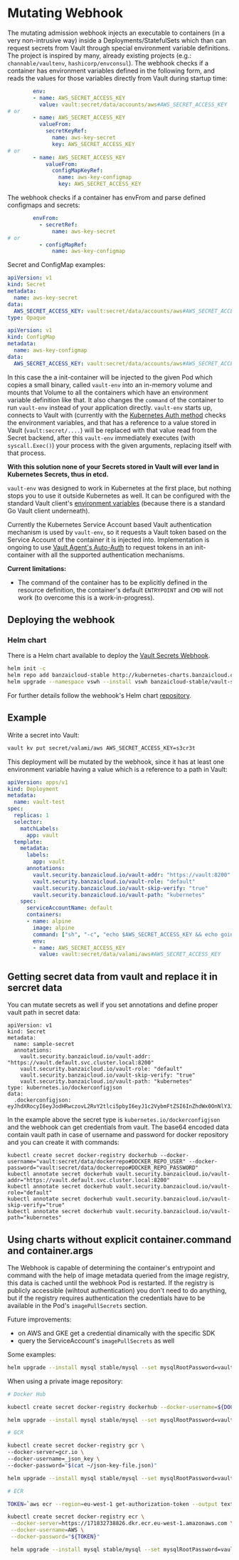 # Mutating Webhook

The mutating admission webhook injects an executable to containers (in a very non-intrusive way) inside a Deployments/StatefulSets which than can request secrets from Vault through special environment variable definitions. The project is inspired by many, already existing projects (e.g.: `channable/vaultenv`, `hashicorp/envconsul`). The webhook checks if a container has environment variables defined in the following form, and reads the values for those variables directly from Vault during startup time:

```yaml
        env:
        - name: AWS_SECRET_ACCESS_KEY
          value: vault:secret/data/accounts/aws#AWS_SECRET_ACCESS_KEY
# or
        - name: AWS_SECRET_ACCESS_KEY
          valueFrom:
            secretKeyRef:
              name: aws-key-secret
              key: AWS_SECRET_ACCESS_KEY
# or
        - name: AWS_SECRET_ACCESS_KEY
            valueFrom:
              configMapKeyRef:
                name: aws-key-configmap
                key: AWS_SECRET_ACCESS_KEY
```

The webhook checks if a container has envFrom and parse defined configmaps and secrets:

```yaml
        envFrom:
          - secretRef:
              name: aws-key-secret
# or
          - configMapRef:
              name: aws-key-configmap
```

Secret and ConfigMap examples:
```yaml
apiVersion: v1
kind: Secret
metadata:
  name: aws-key-secret
data:
  AWS_SECRET_ACCESS_KEY: vault:secret/data/accounts/aws#AWS_SECRET_ACCESS_KEY
type: Opaque
```

```yaml
apiVersion: v1
kind: ConfigMap
metadata:
  name: aws-key-configmap
data:
  AWS_SECRET_ACCESS_KEY: vault:secret/data/accounts/aws#AWS_SECRET_ACCESS_KEY
```

In this case the a init-container will be injected to the given Pod which copies a small binary, called `vault-env` into an in-memory volume and mounts that Volume to all the containers which have an environment variable definition like that. It also changes the `command` of the container to run `vault-env` instead of your application directly. `vault-env` starts up, connects to Vault with (currently with the [Kubernetes Auth method](https://www.vaultproject.io/docs/auth/kubernetes.html) checks the environment variables, and that has a reference to a value stored in Vault (`vault:secret/....`) will be replaced with that value read from the Secret backend, after this `vault-env` immediately executes (with `syscall.Exec()`) your process with the given arguments, replacing itself with that process.

**With this solution none of your Secrets stored in Vault will ever land in Kubernetes Secrets, thus in etcd.**

`vault-env` was designed to work in Kubernetes at the first place, but nothing stops you to use it outside Kubernetes as well. It can be configured with the standard Vault client's [environment variables](https://www.vaultproject.io/docs/commands/#environment-variables) (because there is a standard Go Vault client underneath).

Currently the Kubernetes Service Account based Vault authentication mechanism is used by `vault-env`, so it requests a Vault token based on the Service Account of the container it is injected into. Implementation is ongoing to use [Vault Agent's Auto-Auth](https://www.vaultproject.io/docs/agent/autoauth/index.html) to request tokens in an init-container with all the supported authentication mechanisms.

**Current limitations:**

- The command of the container has to be explicitly defined in the resource definition, the container's default `ENTRYPOINT` and `CMD` will not work (to overcome this is a work-in-progress).

## Deploying the webhook

### Helm chart

There is a Helm chart available to deploy the [Vault Secrets Webhook](https://github.com/banzaicloud/banzai-charts/tree/master/vault-secrets-webhook). 

```bash
helm init -c
helm repo add banzaicloud-stable http://kubernetes-charts.banzaicloud.com/branch/master
helm upgrade --namespace vswh --install vswh banzaicloud-stable/vault-secrets-webhook
```

For further details follow the webhook's Helm chart [repository](https://github.com/banzaicloud/banzai-charts/tree/master/vault-secrets-webhook).

## Example

Write a secret into Vault:

```bash
vault kv put secret/valami/aws AWS_SECRET_ACCESS_KEY=s3cr3t
```

This deployment will be mutated by the webhook, since it has at least one environment variable having a value which is a reference to a path in Vault:

```yaml
apiVersion: apps/v1
kind: Deployment
metadata:
  name: vault-test
spec:
  replicas: 1
  selector:
    matchLabels:
      app: vault
  template:
    metadata:
      labels:
        app: vault
      annotations:
        vault.security.banzaicloud.io/vault-addr: "https://vault:8200"
        vault.security.banzaicloud.io/vault-role: "default"
        vault.security.banzaicloud.io/vault-skip-verify: "true"
        vault.security.banzaicloud.io/vault-path: "kubernetes"
    spec:
      serviceAccountName: default
      containers:
      - name: alpine
        image: alpine
        command: ["sh", "-c", "echo $AWS_SECRET_ACCESS_KEY && echo going to sleep... && sleep 10000"]
        env:
        - name: AWS_SECRET_ACCESS_KEY
          value: vault:secret/data/valami/aws#AWS_SECRET_ACCESS_KEY
```

## Getting secret data from vault and replace it in sercret data

You can mutate secrets as well if you set annotations and define proper vault path in secret data:
```
apiVersion: v1
kind: Secret
metadata:
  name: sample-secret
  annotations:
    vault.security.banzaicloud.io/vault-addr: "https://vault.default.svc.cluster.local:8200"
    vault.security.banzaicloud.io/vault-role: "default"
    vault.security.banzaicloud.io/vault-skip-verify: "true"
    vault.security.banzaicloud.io/vault-path: "kubernetes"
type: kubernetes.io/dockerconfigjson
data:
  .dockerconfigjson: eyJhdXRocyI6eyJodHRwczovL2RvY2tlci5pbyI6eyJ1c2VybmFtZSI6InZhdWx0OnNlY3JldC9kYXRhL2RvY2tlcnJlcG8vI0RPQ0tFUl9SRVBPX1VTRVIiLCJwYXNzd29yZCI6InZhdWx0OnNlY3JldC9kYXRhL2RvY2tlcnJlcG8vI0RPQ0tFUl9SRVBPX1BBU1NXT1JEIiwiYXV0aCI6ImRtRjFiSFE2YzJWamNtVjBMMlJoZEdFdlpHOWphMlZ5Y21Wd2J5OGpSRTlEUzBWU1gxSkZVRTlmVlZORlVqcDJZWFZzZERwelpXTnlaWFF2WkdGMFlTOWtiMk5yWlhKeVpYQnZMeU5FVDBOTFJWSmZVa1ZRVDE5UVFWTlRWMDlTUkE9PSJ9fX0=
```

In the example above the secret type is `kubernetes.io/dockerconfigjson` and the webhook can get credentials from vault.
The base64 encoded data contain vault path in case of username and password for docker repository and you can create it with commands:
```
kubectl create secret docker-registry dockerhub --docker-username="vault:secret/data/dockerrepo#DOCKER_REPO_USER" --docker-password="vault:secret/data/dockerrepo#DOCKER_REPO_PASSWORD"
kubectl annotate secret dockerhub vault.security.banzaicloud.io/vault-addr="https://vault.default.svc.cluster.local:8200"
kubectl annotate secret dockerhub vault.security.banzaicloud.io/vault-role="default"
kubectl annotate secret dockerhub vault.security.banzaicloud.io/vault-skip-verify="true"
kubectl annotate secret dockerhub vault.security.banzaicloud.io/vault-path="kubernetes"
```


## Using charts without explicit container.command and container.args

The Webhook is capable of determining the container's entrypoint and command with the help of image metadata queried from the image registry, this data is cached until the webhook Pod is restarted. If the registry is publicly accessible (wihtout authentication) you don't need to do anything, but if the registry requires authentication the credentials have to be available in the Pod's `imagePullSecrets` section.

Future improvements:
- on AWS and GKE get a credential dinamically with the specific SDK
- query the ServiceAccount's `imagePullSecrets` as well

Some examples:

```bash
helm upgrade --install mysql stable/mysql --set mysqlRootPassword=vault:secret/data/mysql#MYSQL_ROOT_PASSWORD --set-string "podAnnotations.vault\.security\.banzaicloud\.io/vault-skip-verify=true"
```

When using a private image repository:

```bash
# Docker Hub

kubectl create secret docker-registry dockerhub --docker-username=${DOCKER_USERNAME} --docker-password=$DOCKER_PASSWORD

helm upgrade --install mysql stable/mysql --set mysqlRootPassword=vault:secret/data/mysql#MYSQL_ROOT_PASSWORD --set "imagePullSecrets[0].name=dockerhub" --set-string "podAnnotations.vault\.security\.banzaicloud\.io/vault-skip-verify=true" --set image="private-repo/mysql"

# GCR

kubectl create secret docker-registry gcr \
--docker-server=gcr.io \
--docker-username=_json_key \
--docker-password="$(cat ~/json-key-file.json)"

helm upgrade --install mysql stable/mysql --set mysqlRootPassword=vault:secret/data/mysql#MYSQL_ROOT_PASSWORD --set "imagePullSecrets[0].name=gcr" --set-string "podAnnotations.vault\.security\.banzaicloud\.io/vault-skip-verify=true" --set image="gcr.io/your-repo/mysql"

# ECR

TOKEN=`aws ecr --region=eu-west-1 get-authorization-token --output text --query authorizationData[].authorizationToken | base64 --decode | cut -d: -f2`

kubectl create secret docker-registry ecr \
 --docker-server=https://171832738826.dkr.ecr.eu-west-1.amazonaws.com \
 --docker-username=AWS \
 --docker-password="${TOKEN}"

 helm upgrade --install mysql stable/mysql --set mysqlRootPassword=vault:secret/data/mysql#MYSQL_ROOT_PASSWORD --set "imagePullSecrets[0].name=ecr" --set-string "podAnnotations.vault\.security\.banzaicloud\.io/vault-skip-verify=true" --set image="171832738826.dkr.ecr.eu-west-1.amazonaws.com/mysql" --set-string imageTag=5.7
```
